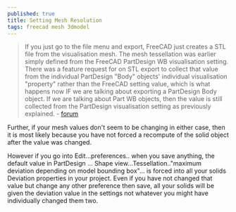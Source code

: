 ```yaml
---
published: true
title: Setting Mesh Resolution
tags: freecad mesh 3dmodel
---
```

> If you just go to the file menu and export, FreeCAD just creates a STL file from the visualisation mesh. The mesh tessellation was earlier simply defined from the FreeCAD PartDesign WB visualisation setting. 
> There was a feature request for on STL export to collect that value from the individual PartDesign "Body" objects' individual visualisation "property" rather than the FreeCAD setting value, which is what happens now IF we are talking about exporting a PartDesign Body object.
> If we are talking about Part WB objects, then the value is still collected from the PartDesign visualisation setting as previously explained. - [forum](https://forum.freecad.org/viewtopic.php?p=327958#p327958)

Further, if your mesh values don't seem to be changing in either case, then it is most likely because you have not forced a recompute of the solid object after the value was changed.

However if you go into Edit...preferences.. when you save anything, the default value in PartDesign ... Shape view...Tessellation.."maximum deviation depending on model bounding box"... is forced into all your solids Deviation properties in your project. Even if you have not changed that value but change any other preference then save, all your solids will be given the deviation value in the settings not whatever you might have individually changed them two.